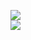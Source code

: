 [![](https://img.shields.io/badge/Made%20With-Github%20Spray-lightgrey.svg?style=for-the-badge&logo=github)](https://github.com/Annihil/github-spray#619)  
[![](https://i.imgur.com/2DrTn0Z.gif)](https://github.com/Annihil/github-spray)